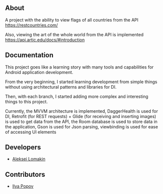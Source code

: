 ## About

A project with the ability to view flags of all countries from the API https://restcountries.com/

Also, viewing the art of the whole world from the API is implemented https://api.artic.edu/docs/#introduction

## Documentation

This project goes like a learning story with many tools and capabilities for Android application development.

From the very beginning, I started learning development from simple things without using architectural patterns and libraries for DI.

Then, with each branch, I started adding more complex and interesting things to this project.

Currently, the MVVM architecture is implemented, DaggerHealth is used for DI, Retrofit (for REST requests) + Glide (for receiving and inserting images) is used to get data from the API, the Room database is used to store data in the application, Gson is used for Json parsing, viewbinding is used for ease of accessing UI elements


## Developers

- [Aleksei Lomakin](https://github.com/AlexeyLomakin)

## Contributors

- [Ilya Popov](https://github.com/ilyapopov24)
